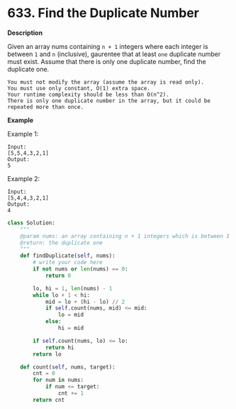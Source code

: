 # 633. Find the Duplicate Number

**Description**

Given an array nums containing `n + 1` integers where each integer is between `1` and `n` (inclusive), gaurentee that at least `one` duplicate number must exist. Assume that there is only one duplicate number, find the duplicate one.

```
You must not modify the array (assume the array is read only).
You must use only constant, O(1) extra space.
Your runtime complexity should be less than O(n^2).
There is only one duplicate number in the array, but it could be repeated more than once.
```

**Example**


Example 1:

```
Input:
[5,5,4,3,2,1]
Output:
5
```

Example 2:

```
Input:
[5,4,4,3,2,1]
Output:
4
```


```python
class Solution:
    """
    @param nums: an array containing n + 1 integers which is between 1 and n
    @return: the duplicate one
    """
    def findDuplicate(self, nums):
        # write your code here
        if not nums or len(nums) == 0:
            return 0

        lo, hi = 1, len(nums) - 1
        while lo + 1 < hi:
            mid = lo + (hi - lo) // 2
            if self.count(nums, mid) <= mid:
                lo = mid
            else:
                hi = mid

        if self.count(nums, lo) <= lo:
            return hi
        return lo

    def count(self, nums, target):
        cnt = 0
        for num in nums:
            if num <= target:
                cnt += 1
        return cnt
```